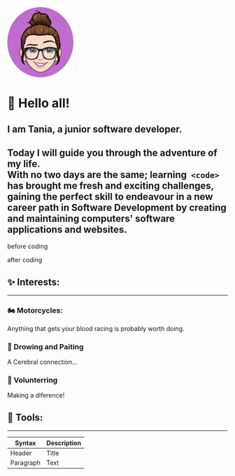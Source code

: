 
<img src="./images/tRosa.png" width=30%>

# 👋 Hello all! 

## I am Tania, a junior software developer.

## Today I will guide you through the adventure of my life. </br> With  no  two days are the same; learning  `<code>`  has brought me fresh and exciting challenges, gaining the perfect skill to endeavour in a new career path in Software Development by creating and maintaining computers' software applications and websites.

before coding


after coding


## ✨ Interests:

---

### 🏍️ Motorcycles:
Anything that gets your blood racing is probably worth doing.
<br />

### 🎨 Drowing and Paiting
A Cerebral connection...
<br />

### 🌱 Volunterring
Making a diference!
<br />

## 🔧 Tools:

---


| Syntax | Description |
| ----------- | ----------- |
| Header | Title |
| Paragraph | Text |

